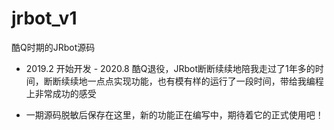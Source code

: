 # jrbot_v1
酷Q时期的JRbot源码

* 2019.2 开始开发 - 2020.8 酷Q退役，JRbot断断续续地陪我走过了1年多的时间，断断续续地一点点实现功能，也有模有样的运行了一段时间，带给我编程上非常成功的感受

* 一期源码脱敏后保存在这里，新的功能正在编写中，期待着它的正式使用吧！
